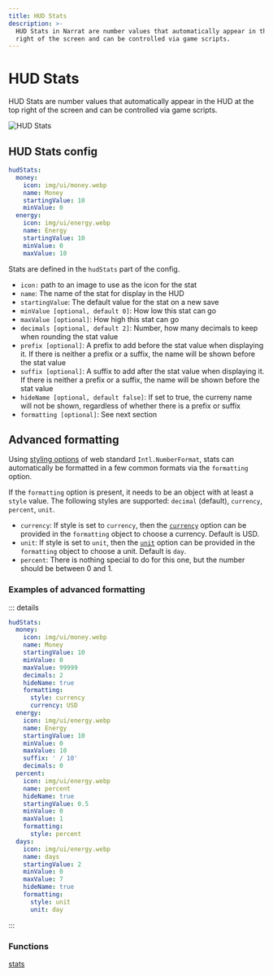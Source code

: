 ```yaml
---
title: HUD Stats
description: >-
  HUD Stats in Narrat are number values that automatically appear in the HUD at the top
  right of the screen and can be controlled via game scripts.
---
```


# HUD Stats

HUD Stats are number values that automatically appear in the HUD at the top right of the screen and can be controlled via game scripts.

![HUD Stats](./images/hud-stats.webp)

## HUD Stats config

```yaml
hudStats:
  money:
    icon: img/ui/money.webp
    name: Money
    startingValue: 10
    minValue: 0
  energy:
    icon: img/ui/energy.webp
    name: Energy
    startingValue: 10
    minValue: 0
    maxValue: 10
```

Stats are defined in the `hudStats` part of the config.

- `icon:` path to an image to use as the icon for the stat
- `name`: The name of the stat for display in the HUD
- `startingValue`: The default value for the stat on a new save
- `minValue [optional, default 0]`: How low this stat can go
- `maxValue [optional]`: How high this stat can go
- `decimals [optional, default 2]`: Number, how many decimals to keep when rounding the stat value
- `prefix [optional]`: A prefix to add before the stat value when displaying it. If there is neither a prefix or a suffix, the name will be shown before the stat value
- `suffix [optional]`: A suffix to add after the stat value when displaying it. If there is neither a prefix or a suffix, the name will be shown before the stat value
- `hideName [optional, default false]`: If set to true, the curreny name will not be shown, regardless of whether there is a prefix or suffix
- `formatting [optional]`: See next section

## Advanced formatting

Using [styling options](https://developer.mozilla.org/en-US/docs/Web/JavaScript/Reference/Global_Objects/Intl/NumberFormat/NumberFormat#options) of web standard `Intl.NumberFormat`, stats can automatically be formatted in a few common formats via the `formatting` option.

If the `formatting` option is present, it needs to be an object with at least a `style` value. The following styles are supported: `decimal` (default), `currency`, `percent`, `unit`.

- `currency`: If style is set to `currency`, then the [`currency`](https://developer.mozilla.org/en-US/docs/Web/JavaScript/Reference/Global_Objects/Intl/NumberFormat/NumberFormat#currency_2) option can be provided in the `formatting` object to choose a currency. Default is USD.
- `unit`: If style is set to `unit`, then the [`unit`](https://tc39.es/ecma402/#table-sanctioned-single-unit-identifiers) option can be provided in the `formatting` object to choose a unit. Default is `day`.
- `percent`: There is nothing special to do for this one, but the number should be between 0 and 1.

### Examples of advanced formatting

::: details

```yaml
hudStats:
  money:
    icon: img/ui/money.webp
    name: Money
    startingValue: 10
    minValue: 0
    maxValue: 99999
    decimals: 2
    hideName: true
    formatting:
      style: currency
      currency: USD
  energy:
    icon: img/ui/energy.webp
    name: Energy
    startingValue: 10
    minValue: 0
    maxValue: 10
    suffix: ' / 10'
    decimals: 0
  percent:
    icon: img/ui/energy.webp
    name: percent
    hideName: true
    startingValue: 0.5
    minValue: 0
    maxValue: 1
    formatting:
      style: percent
  days:
    icon: img/ui/energy.webp
    name: days
    startingValue: 2
    minValue: 0
    maxValue: 7
    hideName: true
    formatting:
      style: unit
      unit: day
```

:::

### Functions

[stats](../commands/stats/)
